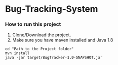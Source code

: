 # Bug-Tracking-System

### How to run this project
1. Clone/Download the project.
2. Make sure you have maven installed and Java 1.8

```
cd "Path to the Project folder"
mvn install
java -jar target/BugTracker-1.0-SNAPSHOT.jar
```
